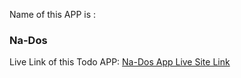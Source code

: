 Name of this APP is : <h3>Na-Dos</h3>
Live Link of this Todo APP: <a href="https://grand-empanada-2661b6.netlify.app/">Na-Dos App Live Site Link</a>
